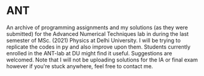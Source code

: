 # ANT
An archive of programming assignments and my solutions (as they were submitted) for the Advanced Numerical Techniques lab in during the last semester of MSc. (2021) Physics at Delhi University. I will be trying to replicate the codes in py and also improve upon them. Students currently enrolled in the ANT-lab at DU might find it useful. Suggestions are welcomed. Note that I will not be uploading solutions for the IA or final exam however if you're stuck anywhere, feel free to contact me.
